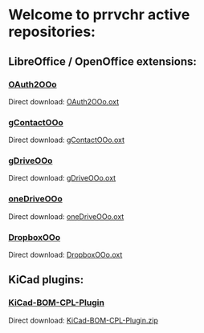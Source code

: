 # Welcome to prrvchr active repositories:


## LibreOffice / OpenOffice extensions:

### [OAuth2OOo](https://prrvchr.github.io/OAuth2OOo/)

Direct download: [OAuth2OOo.oxt](https://github.com/prrvchr/OAuth2OOo/releases/download/v0.0.4/OAuth2OOo.oxt)

### [gContactOOo](https://prrvchr.github.io/gContactOOo/)

Direct download: [gContactOOo.oxt](https://github.com/prrvchr/gContactOOo/releases/download/v0.0.3/gContactOOo.oxt)

### [gDriveOOo](https://prrvchr.github.io/gDriveOOo/)

Direct download: [gDriveOOo.oxt](https://github.com/prrvchr/gDriveOOo/releases/download/v0.0.4/gDriveOOo.oxt)

### [oneDriveOOo](https://prrvchr.github.io/oneDriveOOo/)

Direct download: [oneDriveOOo.oxt](https://github.com/prrvchr/oneDriveOOo/releases/download/v0.0.3/oneDriveOOo.oxt)

### [DropboxOOo](https://prrvchr.github.io/DropboxOOo/)

Direct download: [DropboxOOo.oxt](https://github.com/prrvchr/DropboxOOo/releases/download/v0.0.3/DropboxOOo.oxt)


## KiCad plugins:

### [KiCad-BOM-CPL-Plugin](https://prrvchr.github.io/KiCad-BOM-CPL-Plugin/)

Direct download: [KiCad-BOM-CPL-Plugin.zip](https://github.com/prrvchr/KiCad-BOM-CPL-Plugin/archive/v0.0.4.zip)
